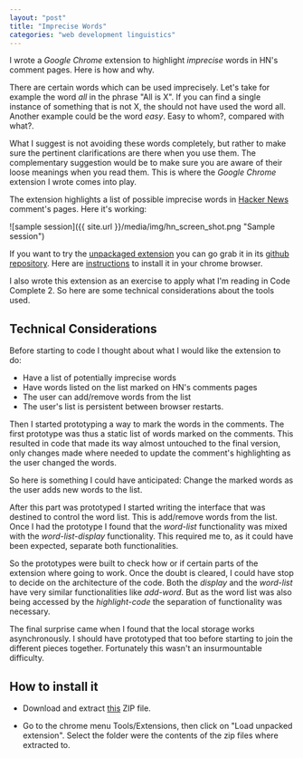 ```yaml
---
layout: "post"
title: "Imprecise Words"
categories: "web development linguistics"
---
```


I wrote a *Google Chrome* extension to highlight *imprecise* words in HN's
comment pages. Here is how and why.

There are certain words which can be used imprecisely. Let's take for example
the word *all* in the phrase "All is X". If you can find a single instance of
something that is not X, the should not have used the word all. Another example
could be the word *easy*. Easy to whom?, compared with what?.

What I suggest is not avoiding these words completely, but rather to make sure
the pertinent clarifications are there when you use them. The complementary
suggestion would be to make sure you are aware of their loose meanings when you
read them. This is where the *Google Chrome* extension I wrote comes into play.

The extension highlights a list of possible imprecise words in
[Hacker News](https://news.ycombinator.com/news) comment's pages. Here it's
working:

![sample session]({{ site.url }}/media/img/hn_screen_shot.png "Sample session")

If you want to try the [unpackaged
extension](https://developer.chrome.com/extensions/getstarted) you can go grab
it in its [github repository](https://github.com/argent0/hn-warning-words). Here
are [instructions](#instructions) to install it in your chrome browser.

I also wrote this extension as an exercise to apply what I'm reading in Code
Complete 2. So here are some technical considerations about the tools used.

## Technical Considerations

Before starting to code I thought about what I would like the extension to do:

* Have a list of potentially imprecise words
* Have words listed on the list marked on HN's comments pages
* The user can add/remove words from the list
* The user's list is persistent between browser restarts.

Then I started prototyping a way to mark the words in the comments. The first
prototype was thus a static list of words marked on the comments. This resulted
in code that made its way almost untouched to the final version, only changes
made where needed to update the comment's highlighting as the user changed the
words.

So here is something I could have anticipated: Change the marked words as the
user adds new words to the list.

After this part was prototyped I started writing the interface that was destined
to control the word list. This is add/remove words from the list. Once I had the
prototype I found that the *word-list* functionality was mixed with the
*word-list-display* functionality. This required me to, as it could have been
expected, separate both functionalities.

So the prototypes were built to check how or if certain parts of the extension
where going to work. Once the doubt is cleared, I could have stop to decide on
the architecture of the code. Both the *display* and the *word-list* have very
similar functionalities like *add-word*. But as the word list was also being
accessed by the *highlight-code* the separation of functionality was necessary.

The final surprise came when I found that the local storage works
asynchronously. I should have prototyped that too before starting to join the
different pieces together. Fortunately this wasn't an insurmountable difficulty.

## <a name="instructions"></a>How to install it

* Download and extract
[this](https://github.com/argent0/hn-warning-words/archive/master.zip) ZIP file.

* Go to the chrome menu Tools/Extensions, then click on "Load unpacked
  extension". Select the folder were the contents of the zip files where
  extracted to.

<!--

A word about imprecise words. Ambiguous. Words that have different meanigs to
different people. Can be applied a broad array of situations. Are too general.

I highlight this words when I write in my log so I thougt that shall mark them
as well on the comments on HN.

I went for a chrome extension because I thought it would be easy to install.

Again I has problems separating the view from the model. Those two things have
very similar functionality. But the model could have many views. And the
separated code looks nice.

The asynchronous local storage took me by surprise. I should have researched the
storage before starting to write the code. Nevertheless I could use asynchronous
calls with no major modifications to the original code.

I did thought a little about what I wanted for the extension before starting to
code. I wanted the user to be able to edit the word list, the word list saved to
local storage, a default word list.

A screen shot could have helped explain better the functionality.

I didn't want to spend 5 USD to upload the extension to the extension store. At
least not before getting feedback.

-->

